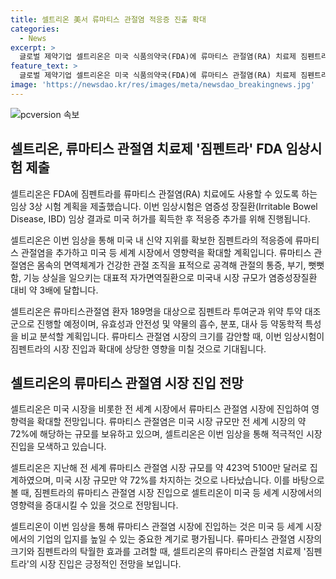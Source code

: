 ```yaml
---
title: 셀트리온 美서 류마티스 관절염 적응증 진출 확대
categories:
  - News
excerpt: >
  글로벌 제약기업 셀트리온은 미국 식품의약국(FDA)에 류마티스 관절염(RA) 치료제 짐펜트라의 적응증을 확장하기 위한 임상3상 시험 계획을 제출했다고 전했습니다. 이번 임상은 염증성 장질환(IBD)의 임상 결과로 미국 허가를 획득한 후 류마티스 관절염을 대상으로 진행될 예정이며, 류마티스 관절염은 미국 내 시장 규모가 약 304억 8700만 달러로 전 세계의 약 72%를 차지하는 대규모 시장이기에 이번 시험의 성공으로 글로벌 시장에서의 영향력을 더욱 확대할 것으로 기대됩니다.
feature_text: >
  글로벌 제약기업 셀트리온은 미국 식품의약국(FDA)에 류마티스 관절염(RA) 치료제 짐펜트라의 적응증을 확장하기 위한 임상3상 시험 계획을 제출했다고 전했습니다. 이번 임상은 염증성 장질환(IBD)의 임상 결과로 미국 허가를 획득한 후 류마티스 관절염을 대상으로 진행될 예정이며, 류마티스 관절염은 미국 내 시장 규모가 약 304억 8700만 달러로 전 세계의 약 72%를 차지하는 대규모 시장이기에 이번 시험의 성공으로 글로벌 시장에서의 영향력을 더욱 확대할 것으로 기대됩니다.
image: 'https://newsdao.kr/res/images/meta/newsdao_breakingnews.jpg'
---
```


<p><img src="https://newsdao.kr/res/images/meta/newsdao_breakingnews.jpg" alt="pcversion 속보" /></p>

<h2 data-ke-size="size26">셀트리온, 류마티스 관절염 치료제 '짐펜트라' FDA 임상시험 제출</h2>

<p>셀트리온은 FDA에 짐펜트라를 류마티스 관절염(RA) 치료에도 사용할 수 있도록 하는 임상 3상 시험 계획을 제출했습니다. 이번 임상시험은 염증성 장질환(Irritable Bowel Disease, IBD) 임상 결과로 미국 허가를 획득한 후 적응증 추가를 위해 진행됩니다.</p>

<p data-ke-size="size16">셀트리온은 이번 임상을 통해 미국 내 신약 지위를 확보한 짐펜트라의 적응증에 류마티스 관절염을 추가하고 미국 등 세계 시장에서 영향력을 확대할 계획입니다. 류마티스 관절염은 몸속의 면역체계가 건강한 관절 조직을 표적으로 공격해 관절의 통증, 부기, 뻣뻣함, 기능 상실을 일으키는 대표적 자가면역질환으로 미국내 시장 규모가 염증성장질환 대비 약 3배에 달합니다.</p>

<p>셀트리온은 류마티스관절염 환자 189명을 대상으로 짐펜트라 투여군과 위약 투약 대조군으로 진행할 예정이며, 유효성과 안전성 및 약물의 흡수, 분포, 대사 등 약동학적 특성을 비교 분석할 계획입니다. 류마티스 관절염 시장의 크기를 감안할 때, 이번 임상시험이 짐펜트라의 시장 진입과 확대에 상당한 영향을 미칠 것으로 기대됩니다.</p>

<h2 data-ke-size="size26">셀트리온의 류마티스 관절염 시장 진입 전망</h2>

<p>셀트리온은 미국 시장을 비롯한 전 세계 시장에서 류마티스 관절염 시장에 진입하여 영향력을 확대할 전망입니다. 류마티스 관절염은 미국 시장 규모만 전 세계 시장의 약 72%에 해당하는 규모를 보유하고 있으며, 셀트리온은 이번 임상을 통해 적극적인 시장 진입을 모색하고 있습니다.</p>

<p data-ke-size="size16">셀트리온은 지난해 전 세계 류마티스 관절염 시장 규모를 약 423억 5100만 달러로 집계하였으며, 미국 시장 규모만 약 72%를 차지하는 것으로 나타났습니다. 이를 바탕으로 볼 때, 짐펜트라의 류마티스 관절염 시장 진입으로 셀트리온이 미국 등 세계 시장에서의 영향력을 증대시킬 수 있을 것으로 전망됩니다.</p>

<p>셀트리온이 이번 임상을 통해 류마티스 관절염 시장에 진입하는 것은 미국 등 세계 시장에서의 기업의 입지를 높일 수 있는 중요한 계기로 평가됩니다. 류마티스 관절염 시장의 크기와 짐펜트라의 탁월한 효과를 고려할 때, 셀트리온의 류마티스 관절염 치료제 '짐펜트라'의 시장 진입은 긍정적인 전망을 보입니다.</p>

